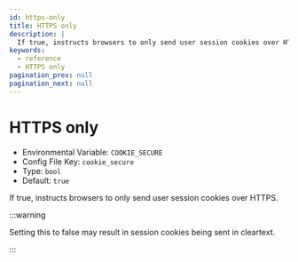 ```yaml
---
id: https-only
title: HTTPS only
description: |
  If true, instructs browsers to only send user session cookies over HTTPS.
keywords:
  - reference
  - HTTPS only
pagination_prev: null
pagination_next: null
---
```


# HTTPS only

- Environmental Variable: `COOKIE_SECURE`
- Config File Key: `cookie_secure`
- Type: `bool`
- Default: `true`

If true, instructs browsers to only send user session cookies over HTTPS.

:::warning



Setting this to false may result in session cookies being sent in cleartext.

:::
